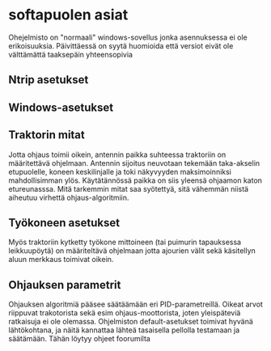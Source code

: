 # softapuolen asiat

Ohejelmisto on "normaali" windows-sovellus jonka asennuksessa ei ole erikoisuuksia. Päivittäessä on syytä huomioida että versiot eivät ole välttämättä taaksepäin yhteensopivia

## Ntrip asetukset

## Windows-asetukset

## Traktorin mitat

Jotta ohjaus toimii oikein, antennin paikka suhteessa traktoriin on määritettävä ohjelmaan. Antennin sijoitus neuvotaan tekemään taka-akselin etupuolelle, koneen keskilinjalle ja toki näkyvyyden maksimoinniksi mahdollisimman ylös. Käytätännössä paikka on siis yleensä ohjaamon katon etureunasssa. Mitä tarkemmin mitat saa syötettyä, sitä vähemmän niistä aiheutuu virhettä ohjaus-algoritmiin.

## Työkoneen asetukset

Myös traktoriin kytketty työkone mittoineen (tai puimurin tapauksessa leikkuupöytä) on määriteltävä ohjelmaan jotta ajourien välit sekä käsitellyn aluun merkkaus toimivat oikein.
 
## Ohjauksen parametrit

Ohjauksen algoritmiä pääsee säätäämään eri PID-parametreillä. Oikeat arvot riippuvat trakotorista sekä esim ohjaus-moottorista, joten yleispäteviä ratkaisuja ei ole olemassa. Ohjelmiston default-asetukset toimivat hyvänä lähtökohtana, ja näitä kannattaa lähteä tasaisella pellolla testamaan ja säätämään. Tähän löytyy ohjeet foorumilta

